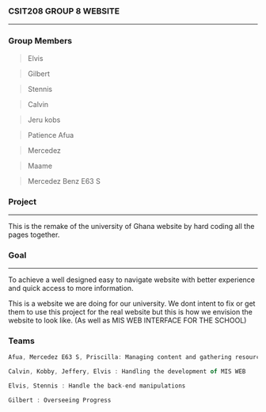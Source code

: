 ### CSIT208 GROUP 8 WEBSITE
___

### Group Members


>Elvis

>Gilbert

>Stennis

>Calvin 

>Jeru kobs

>Patience Afua

>Mercedez

>Maame

>Mercedez Benz E63 S


### Project
---
This is the remake of the university of Ghana website by hard coding all the pages together. 

### Goal
---
To achieve a well designed easy to navigate website with better experience and quick access to more information.

This is a website we are doing for our university. We dont intent to fix or get them to use this project for the real website but this is how we envision the website to look like. (As well as MIS WEB INTERFACE FOR THE SCHOOL)


### Teams 
```javascript
Afua, Mercedez E63 S, Priscilla: Managing content and gathering resources
```

```javascript
Calvin, Kobby, Jeffery, Elvis : Handling the development of MIS WEB
```


```javascript
Elvis, Stennis : Handle the back-end manipulations
```

```javascript
Gilbert : Overseeing Progress
```




